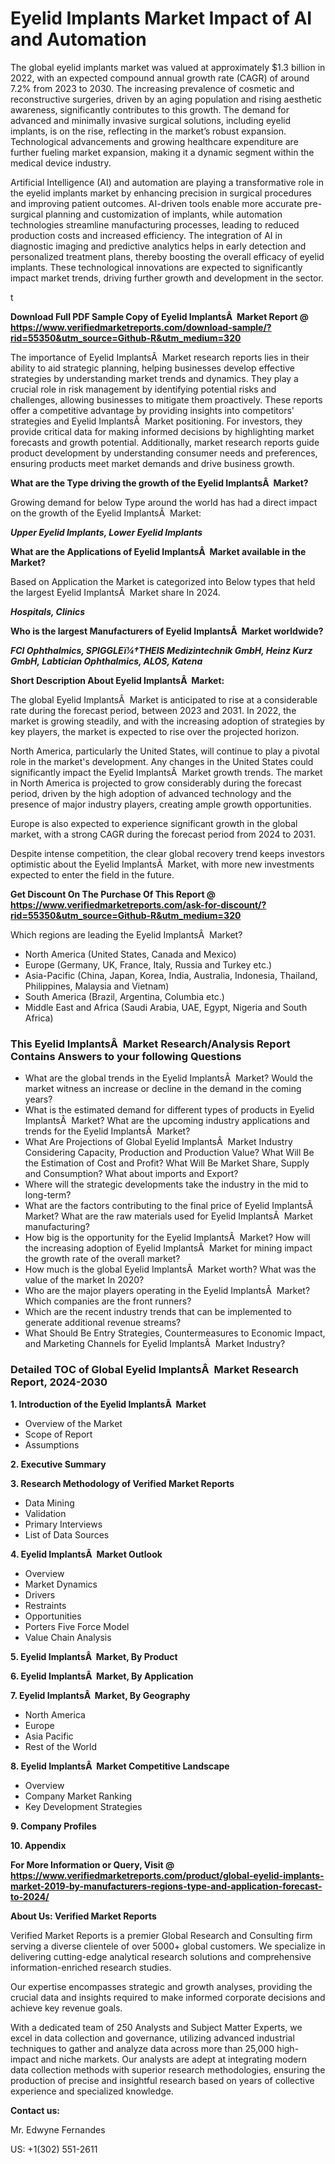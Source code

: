 <meta name="title" content="Global Eyelid Implants Market Impact of AI and Automation"><meta name="description" content="The global eyelid implants market was valued at approximately $1.3 billion in 2022, with an expected compound annual growth rate (CAGR) of around 7.2% from 2023 to 203"><meta name="title" content="Eyelid Implants Market Size, Share, Scope, Trends, Growth, Opportunities, Analysis, Forecast"><h1>Eyelid Implants Market Impact of AI and Automation</h1><p>The global eyelid implants market was valued at approximately $1.3 billion in 2022, with an expected compound annual growth rate (CAGR) of around 7.2% from 2023 to 2030. The increasing prevalence of cosmetic and reconstructive surgeries, driven by an aging population and rising aesthetic awareness, significantly contributes to this growth. The demand for advanced and minimally invasive surgical solutions, including eyelid implants, is on the rise, reflecting in the market’s robust expansion. Technological advancements and growing healthcare expenditure are further fueling market expansion, making it a dynamic segment within the medical device industry.</p><p>Artificial Intelligence (AI) and automation are playing a transformative role in the eyelid implants market by enhancing precision in surgical procedures and improving patient outcomes. AI-driven tools enable more accurate pre-surgical planning and customization of implants, while automation technologies streamline manufacturing processes, leading to reduced production costs and increased efficiency. The integration of AI in diagnostic imaging and predictive analytics helps in early detection and personalized treatment plans, thereby boosting the overall efficacy of eyelid implants. These technological innovations are expected to significantly impact market trends, driving further growth and development in the sector.</p>t</p><p id="" class=""><strong>Download Full PDF Sample Copy of Eyelid ImplantsÂ  Market Report @ <a href="https://www.verifiedmarketreports.com/download-sample/?rid=55350&utm_source=Github-R&utm_medium=320" target="_blank">https://www.verifiedmarketreports.com/download-sample/?rid=55350&utm_source=Github-R&utm_medium=320</a></strong></p><p>The importance of&nbsp;Eyelid ImplantsÂ  Market research reports lies in their ability to aid strategic planning, helping businesses develop effective strategies by understanding market trends and dynamics. They play a crucial role in risk management by identifying potential risks and challenges, allowing businesses to mitigate them proactively. These reports offer a competitive advantage by providing insights into competitors' strategies and Eyelid ImplantsÂ  Market positioning. For investors, they provide critical data for making informed decisions by highlighting market forecasts and growth potential. Additionally, market research reports guide product development by understanding consumer needs and preferences, ensuring products meet market demands and drive business growth.</p><p><strong>What are the&nbsp;Type driving the growth of the Eyelid ImplantsÂ  Market?</strong></p><p id="" class="">Growing demand for below Type around the world has had a direct impact on the growth of the Eyelid ImplantsÂ  Market:</p><em><strong>Upper Eyelid Implants, Lower Eyelid Implants</strong></em></p><strong>What are the&nbsp;Applications&nbsp;of Eyelid ImplantsÂ  Market available in the Market?</strong></p><p id="" class="">Based on Application the Market is categorized into Below types that held the largest Eyelid ImplantsÂ  Market share In 2024.</p><em><strong>Hospitals, Clinics</strong></em></p><strong>Who is the largest Manufacturers of Eyelid ImplantsÂ  Market worldwide?</strong></p><p><em><strong>FCI Ophthalmics, SPIGGLEï¼†THEIS Medizintechnik GmbH, Heinz Kurz GmbH, Labtician Ophthalmics, ALOS, Katena</strong></em></p><p id="" class=""><strong>Short Description About Eyelid ImplantsÂ  Market:</strong></p><p>The global Eyelid ImplantsÂ  Market is anticipated to rise at a considerable rate during the forecast period, between 2023 and 2031. In 2022, the market is growing steadily, and with the increasing adoption of strategies by key players, the market is expected to rise over the projected horizon.</p><p>North America, particularly the United States, will continue to play a pivotal role in the market's development. Any changes in the United States could significantly impact the Eyelid ImplantsÂ  Market growth trends. The market in North America is projected to grow considerably during the forecast period, driven by the high adoption of advanced technology and the presence of major industry players, creating ample growth opportunities.</p><p>Europe is also expected to experience significant growth in the global market, with a strong CAGR during the forecast period from 2024 to 2031.</p><p>Despite intense competition, the clear global recovery trend keeps investors optimistic about the Eyelid ImplantsÂ  Market, with more new investments expected to enter the field in the future.</p><p id="" class=""><strong>Get Discount On The Purchase Of This Report @ <a href="https://www.verifiedmarketreports.com/ask-for-discount/?rid=55350&utm_source=Github-R&utm_medium=320" target="_blank">https://www.verifiedmarketreports.com/ask-for-discount/?rid=55350&utm_source=Github-R&utm_medium=320</a></strong></p>Which regions are leading the Eyelid ImplantsÂ  Market?</p><ul><li>North America (United States, Canada and Mexico)</li><li>Europe (Germany, UK, France, Italy, Russia and Turkey etc.)</li><li>Asia-Pacific (China, Japan, Korea, India, Australia, Indonesia, Thailand, Philippines, Malaysia and Vietnam)</li><li>South America (Brazil, Argentina, Columbia etc.)</li><li>Middle East and Africa (Saudi Arabia, UAE, Egypt, Nigeria and South Africa)</li></ul><h3 id="" class="">This Eyelid ImplantsÂ  Market Research/Analysis Report Contains Answers to your following Questions</h3><ul><li>What are the global trends in the Eyelid ImplantsÂ  Market? Would the market witness an increase or decline in the demand in the coming years?</li><li>What is the estimated demand for different types of products in Eyelid ImplantsÂ  Market? What are the upcoming industry applications and trends for the Eyelid ImplantsÂ  Market?</li><li>What Are Projections of Global Eyelid ImplantsÂ  Market Industry Considering Capacity, Production and Production Value? What Will Be the Estimation of Cost and Profit? What Will Be Market Share, Supply and Consumption? What about imports and Export?</li><li>Where will the strategic developments take the industry in the mid to long-term?</li><li>What are the factors contributing to the final price of Eyelid ImplantsÂ  Market? What are the raw materials used for Eyelid ImplantsÂ  Market manufacturing?</li><li>How big is the opportunity for the Eyelid ImplantsÂ  Market? How will the increasing adoption of Eyelid ImplantsÂ  Market for mining impact the growth rate of the overall market?</li><li>How much is the global Eyelid ImplantsÂ  Market worth? What was the value of the market In 2020?</li><li>Who are the major players operating in the Eyelid ImplantsÂ  Market? Which companies are the front runners?</li><li>Which are the recent industry trends that can be implemented to generate additional revenue streams?</li><li>What Should Be Entry Strategies, Countermeasures to Economic Impact, and Marketing Channels for Eyelid ImplantsÂ  Market Industry?</li></ul><h3 id="" class="">Detailed TOC of Global Eyelid ImplantsÂ  Market Research Report, 2024-2030</h3><p id="" class=""><strong>1. Introduction of the Eyelid ImplantsÂ  Market</strong></p><ul><li>Overview of the Market</li><li>Scope of Report</li><li>Assumptions</li></ul><p id="" class=""><strong>2. Executive Summary</strong></p><p id="" class=""><strong>3. Research Methodology of Verified Market Reports</strong></p><ul><li>Data Mining</li><li>Validation</li><li>Primary Interviews</li><li>List of Data Sources</li></ul><p id="" class=""><strong>4. Eyelid ImplantsÂ  Market Outlook</strong></p><ul><li>Overview</li><li>Market Dynamics</li><li>Drivers</li><li>Restraints</li><li>Opportunities</li><li>Porters Five Force Model</li><li>Value Chain Analysis</li></ul><p id="" class=""><strong>5. Eyelid ImplantsÂ  Market, By Product</strong></p><p id="" class=""><strong>6. Eyelid ImplantsÂ  Market, By Application</strong></p><p id="" class=""><strong>7. Eyelid ImplantsÂ  Market, By Geography</strong></p><ul><li>North America</li><li>Europe</li><li>Asia Pacific</li><li>Rest of the World</li></ul><p id="" class=""><strong>8. Eyelid ImplantsÂ  Market Competitive Landscape</strong></p><ul><li>Overview</li><li>Company Market Ranking</li><li>Key Development Strategies</li></ul><p id="" class=""><strong>9. Company Profiles</strong></p><p id="" class=""><strong>10. Appendix</strong></p><p id="" class=""><strong>For More Information or Query, Visit @ <a href="https://www.verifiedmarketreports.com/product/global-eyelid-implants-market-2019-by-manufacturers-regions-type-and-application-forecast-to-2024/" target="_blank">https://www.verifiedmarketreports.com/product/global-eyelid-implants-market-2019-by-manufacturers-regions-type-and-application-forecast-to-2024/</a></strong></p><p id="" class=""><strong>About Us: Verified Market Reports</strong></p><p id="" class="">Verified Market Reports is a premier Global Research and Consulting firm serving a diverse clientele of over 5000+ global customers. We specialize in delivering cutting-edge analytical research solutions and comprehensive information-enriched research studies.</p><p id="" class="">Our expertise encompasses strategic and growth analyses, providing the crucial data and insights required to make informed corporate decisions and achieve key revenue goals.</p><p id="" class="">With a dedicated team of 250 Analysts and Subject Matter Experts, we excel in data collection and governance, utilizing advanced industrial techniques to gather and analyze data across more than 25,000 high-impact and niche markets. Our analysts are adept at integrating modern data collection methods with superior research methodologies, ensuring the production of precise and insightful research based on years of collective experience and specialized knowledge.</p><p id="" class=""><strong>Contact us:</strong></p><p id="" class="">Mr. Edwyne Fernandes</p><p id="" class="">US: +1(302) 551-2611</p>